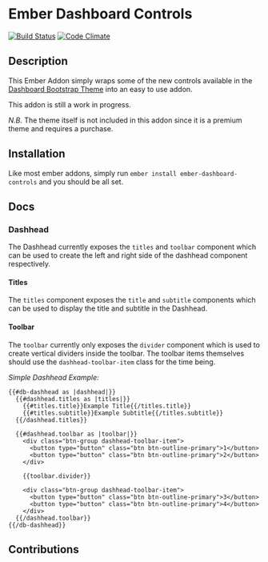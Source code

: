 # Ember Dashboard Controls

[![Build Status](https://travis-ci.org/BellGasp/ember-dashboard-controls.svg?branch=master)](https://travis-ci.org/BellGasp/ember-dashboard-controls)
[![Code Climate](https://codeclimate.com/github/BellGasp/ember-dashboard-controls/badges/gpa.svg)](https://codeclimate.com/github/BellGasp/ember-dashboard-controls)

## Description
This Ember Addon simply wraps some of the new controls available in the [Dashboard Bootstrap Theme](https://themes.getbootstrap.com/products/dashboard) into an easy to use addon.

This addon is still a work in progress.

_N.B._ The theme itself is not included in this addon since it is a premium theme and requires a purchase.

## Installation

Like most ember addons, simply run `ember install ember-dashboard-controls` and you should be all set.

## Docs

### Dashhead

The Dashhead currently exposes the `titles` and `toolbar` component which can be used to create the left and right side of the dashhead component respectively.

#### Titles
The `titles` component exposes the `title` and `subtitle` components which can be used to display the title and subtitle in the Dashhead.

#### Toolbar
The `toolbar` currently only exposes the `divider` component which is used to create vertical dividers inside the toolbar. The toolbar items themselves should use the `dashhead-toolbar-item` class for the time being.

_Simple Dashhead Example:_
```
{{#db-dashhead as |dashhead|}}
  {{#dashhead.titles as |titles|}}
    {{#titles.title}}Example Title{{/titles.title}}
    {{#titles.subtitle}}Example Subtitle{{/titles.subtitle}}
  {{/dashhead.titles}}

  {{#dashhead.toolbar as |toolbar|}}
    <div class="btn-group dashhead-toolbar-item">
      <button type="button" class="btn btn-outline-primary">1</button>
      <button type="button" class="btn btn-outline-primary">2</button>
    </div>

    {{toolbar.divider}}

    <div class="btn-group dashhead-toolbar-item">
      <button type="button" class="btn btn-outline-primary">3</button>
      <button type="button" class="btn btn-outline-primary">4</button>
    </div>
  {{/dashhead.toolbar}}
{{/db-dashhead}}
```

## Contributions
